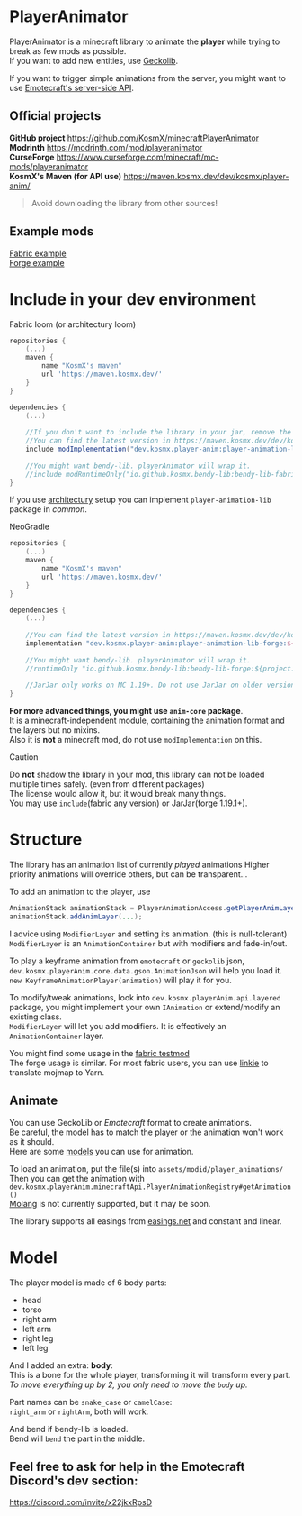 # PlayerAnimator

PlayerAnimator is a minecraft library to animate the **player** while trying to break as few mods as possible.    
If you want to add new entities, use [Geckolib](https://geckolib.com/#mods).

If you want to trigger simple animations from the server, you might want to use [Emotecraft's server-side API](https://github.com/KosmX/emotes/tree/dev/emotesAPI/src/main/java/io/github/kosmx/emotes/api/events/server).

## Official projects
**GitHub project** https://github.com/KosmX/minecraftPlayerAnimator  
**Modrinth** https://modrinth.com/mod/playeranimator  
**CurseForge** https://www.curseforge.com/minecraft/mc-mods/playeranimator  
**KosmX's Maven (for API use)** https://maven.kosmx.dev/dev/kosmx/player-anim/  
> Avoid downloading the library from other sources!  


## Example mods
[Fabric example](https://github.com/KosmX/fabricPlayerAnimatorExample)  
[Forge example](https://github.com/KosmX/forgePlayerAnimatorExample)  


# Include in your dev environment
Fabric loom (or architectury loom)
```groovy
repositories {
    (...)
    maven {
        name "KosmX's maven"
        url 'https://maven.kosmx.dev/'
    }
}

dependencies {
    (...)
    
    //If you don't want to include the library in your jar, remove the include word
    //You can find the latest version in https://maven.kosmx.dev/dev/kosmx/player-anim/player-animation-lib-fabric/
    include modImplementation("dev.kosmx.player-anim:player-animation-lib-fabric:${project.player_anim}")
    
    //You might want bendy-lib. playerAnimator will wrap it.
    //include modRuntimeOnly("io.github.kosmx.bendy-lib:bendy-lib-fabric:${project.bendylib_version}")
}

```
If you use [architectury](https://docs.architectury.dev/docs/forge_loom/) setup you can implement `player-animation-lib` package in *common*.  

NeoGradle  
```groovy
repositories {
    (...)
    maven {
        name "KosmX's maven"
        url 'https://maven.kosmx.dev/'
    }
}

dependencies {
    (...)
    
    //You can find the latest version in https://maven.kosmx.dev/dev/kosmx/player-anim/player-animation-lib-forge/
    implementation "dev.kosmx.player-anim:player-animation-lib-forge:${project.player_anim}"
    
    //You might want bendy-lib. playerAnimator will wrap it.
    //runtimeOnly "io.github.kosmx.bendy-lib:bendy-lib-forge:${project.bendylib_version}"
    
    //JarJar only works on MC 1.19+. Do not use JarJar on older version!
}
```

**For more advanced things, you might use `anim-core` package**.  
It is a minecraft-independent module, containing the animation format and the layers but no mixins.  
Also it is **not** a minecraft mod, do not use `modImplementation` on this.  

> [!CAUTION]
> Do **not** shadow the library in your mod, this library can not be loaded multiple times safely. (even from different packages)  
> The license would allow it, but it would break many things.  
You may use `include`(fabric any version) or JarJar(forge 1.19.1+).

# Structure 
The library has an animation list of currently *played* animations
Higher priority animations will override others, but can be transparent...  

To add an animation to the player, use 
```java
AnimationStack animationStack = PlayerAnimationAccess.getPlayerAnimLayer(clientPlayer);
animationStack.addAnimLayer(...);
```
I advice using `ModifierLayer` and setting its animation. (this is null-tolerant)
`ModifierLayer` is an `AnimationContainer` but with modifiers and fade-in/out.

To play a keyframe animation from `emotecraft` or `geckolib` json, `dev.kosmx.playerAnim.core.data.gson.AnimationJson` will help you load it.  
`new KeyframeAnimationPlayer(animation)` will play it for you.

To modify/tweak animations, look into `dev.kosmx.playerAnim.api.layered` package, you might implement your own `IAnimation` or extend/modify an existing class.  
`ModifierLayer` will let you add modifiers. It is effectively an `AnimationContainer` layer.  

You might find some usage in the [fabric testmod](https://github.com/KosmX/minecraftPlayerAnimator/blob/dev/minecraft/fabric/src/testmod/java/dev/kosmx/animatorTestmod/PlayerAnimTestmod.java)  
The forge usage is similar. For most fabric users, you can use [linkie](https://linkie.shedaniel.me/mappings) to translate mojmap to Yarn.  

## Animate
You can use GeckoLib or *Emotecraft* format to create animations.  
Be careful, the model has to match the player or the animation won't work as it should.  
Here are some [models](https://github.com/KosmX/emotes/tree/dev/blender) you can use for animation.  

To load an animation, put the file(s) into `assets/modid/player_animations/`  
Then you can get the animation with `dev.kosmx.playerAnim.minecraftApi.PlayerAnimationRegistry#getAnimation()`  
[Molang](https://docs.microsoft.com/minecraft/creator/reference/content/molangreference/) is not currently supported, but it may be soon.   

The library supports all easings from [easings.net](https://easings.net/#) and constant and linear.  

# Model
The player model is made of 6 body parts:  
- head  
- torso  
- right arm  
- left arm  
- right leg  
- left leg

And I added an extra: __body__:  
This is a bone for the whole player, transforming it will transform every part.  
*To move everything up by 2, you only need to move the `body` up.*  

Part names can be `snake_case` or `camelCase`:  
`right_arm` or `rightArm`, both will work.  

And bend if bendy-lib is loaded.    
Bend will `bend` the part in the middle.  

## Feel free to ask for help in the Emotecraft Discord's dev section:  
https://discord.com/invite/x22jkxRpsD
